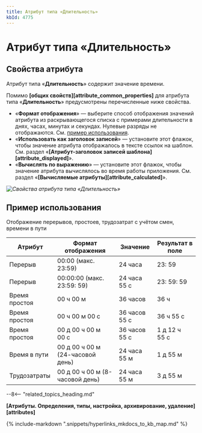 ```yaml
---
title: Атрибут типа «Длительность»
kbId: 4775
---
```


# Атрибут типа «Длительность»

## Свойства атрибута

Атрибут типа «**Длительность**» содержит значение времени.

Помимо **[общих свойств][attribute_common_properties]** для атрибута типа «**Длительность**» предусмотрены перечисленные ниже свойства.

- «**Формат отображения**» — выберите способ отображения значений атрибута из раскрывающегося списка с примерами длительности в днях, часах, минутах и секундах. Нулевые разряды не отображаются. См. [пример использования](https://kb.comindware.ru/secure/%d0%90%d1%82%d1%80%d0%b8%d0%b1%d1%83%d1%82-%d1%82%d0%b8%d0%bf%d0%b0-%c2%ab%d0%94%d0%bb%d0%b8%d1%82%d0%b5%d0%bb%d1%8c%d0%bd%d0%be%d1%81%d1%82%d1%8c%c2%bb-2248.html#mcetoc_1gk2vqn0u2).
- «**Использовать как заголовок записей**» — установите этот флажок, чтобы значение атрибута отображалось в тексте ссылок на шаблон. См. раздел «**[Атрибут-заголовок записей шаблона][attribute_displayed]**».
- «**Вычислять по выражению**» — установите этот флажок, чтобы значение атрибута вычислялось во время работы приложения. См. раздел «**[Вычисляемые атрибуты][attribute_calculated]**».

_![Свойства атрибута типа «Длительность»](https://kb.comindware.ru/assets/attribute_duration_properties.png)_

## Пример использования

Отображение перерывов, простоев, трудозатрат с учётом смен, времени в пути

| Атрибут | Формат отображения | Значение | Результат в поле |
| --- | --- | --- | --- |
| Перерыв | 00:00 (макс. 23:59) | 24 часа | 23: 59 |
| Перерыв | 00:00:00 (макс. 23:59: 59) | 24 часа 55 с | 23: 59: 59 |
| Время простоя | 00 ч 00 м | 36 часов | 36 ч |
| Время простоя | 00 ч 00 м 00 с | 36 часов 55 с | 36 ч 55 с |
| Время простоя | 00 д 00 ч 00 м 00 с | 36 часов 55 с | 1 д 12 ч 55 с |
| Время в пути | 00 д 00 ч 00 м (24-часовой день) | 24 часа 55 м | 1 д 55 м |
| Трудозатраты | 00 д 00 ч 00 м (8-часовой день) | 24 часа 55 м | 3 д 55 м |

--8<-- "related_topics_heading.md"

**[Атрибуты. Определения, типы, настройка, архивирование, удаление][attributes]**

{% include-markdown ".snippets/hyperlinks_mkdocs_to_kb_map.md" %}

